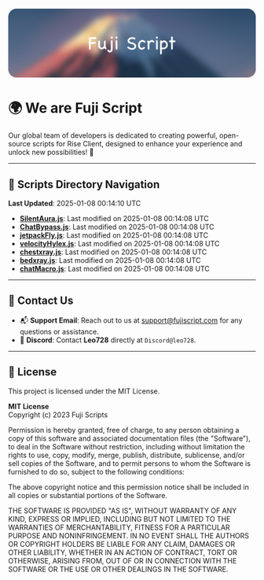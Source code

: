 ![Banner](.github/b.webp)

# 🌍 **We are Fuji Script**

Our global team of developers is dedicated to creating powerful, open-source scripts for Rise Client, designed to enhance your experience and unlock new possibilities! 🌟

---
<!-- SCRIPTS_NAVIGATION_START -->
## 📂 **Scripts Directory Navigation**

**Last Updated**: 2025-01-08 00:14:10 UTC

- **[SilentAura.js](scripts/SilentAura.js)**: Last modified on 2025-01-08 00:14:08 UTC
- **[ChatBypass.js](scripts/ChatBypass.js)**: Last modified on 2025-01-08 00:14:08 UTC
- **[jetpackFly.js](scripts/jetpackFly.js)**: Last modified on 2025-01-08 00:14:08 UTC
- **[velocityHylex.js](scripts/velocityHylex.js)**: Last modified on 2025-01-08 00:14:08 UTC
- **[chestxray.js](scripts/chestxray.js)**: Last modified on 2025-01-08 00:14:08 UTC
- **[bedxray.js](scripts/bedxray.js)**: Last modified on 2025-01-08 00:14:08 UTC
- **[chatMacro.js](scripts/chatMacro.js)**: Last modified on 2025-01-08 00:14:08 UTC

<!-- SCRIPTS_NAVIGATION_END -->

---

## 💬 **Contact Us**  
- 📬 **Support Email**: Reach out to us at [support@fujiscript.com](mailto:support@fujiscript.com) for any questions or assistance.  
- 💬 **Discord**: Contact **Leo728** directly at `Discord@leo728`.

---

## 📜 **License**

This project is licensed under the MIT License.  

**MIT License**  
Copyright (c) 2023 Fuji Scripts  

Permission is hereby granted, free of charge, to any person obtaining a copy of this software and associated documentation files (the "Software"), to deal in the Software without restriction, including without limitation the rights to use, copy, modify, merge, publish, distribute, sublicense, and/or sell copies of the Software, and to permit persons to whom the Software is furnished to do so, subject to the following conditions:  

The above copyright notice and this permission notice shall be included in all copies or substantial portions of the Software.  

THE SOFTWARE IS PROVIDED "AS IS", WITHOUT WARRANTY OF ANY KIND, EXPRESS OR IMPLIED, INCLUDING BUT NOT LIMITED TO THE WARRANTIES OF MERCHANTABILITY, FITNESS FOR A PARTICULAR PURPOSE AND NONINFRINGEMENT. IN NO EVENT SHALL THE AUTHORS OR COPYRIGHT HOLDERS BE LIABLE FOR ANY CLAIM, DAMAGES OR OTHER LIABILITY, WHETHER IN AN ACTION OF CONTRACT, TORT OR OTHERWISE, ARISING FROM, OUT OF OR IN CONNECTION WITH THE SOFTWARE OR THE USE OR OTHER DEALINGS IN THE SOFTWARE.  
